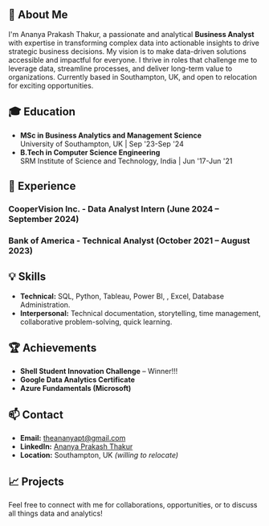 ## 👋 About Me

I'm Ananya Prakash Thakur, a passionate and analytical **Business Analyst** with expertise in transforming complex data into actionable insights to drive strategic business decisions. My vision is to make data-driven solutions accessible and impactful for everyone. I thrive in roles that challenge me to leverage data, streamline processes, and deliver long-term value to organizations. Currently based in Southampton, UK, and open to relocation for exciting opportunities.

## 🎓 Education
- **MSc in Business Analytics and Management Science**  
  University of Southampton, UK | Sep '23-Sep '24
- **B.Tech in Computer Science Engineering**  
  SRM Institute of Science and Technology, India | Jun '17-Jun '21

## 💼 Experience

### CooperVision Inc. - Data Analyst Intern (June 2024 – September 2024)

### Bank of America - Technical Analyst (October 2021 – August 2023)

## 💡 Skills

- **Technical:** SQL, Python, Tableau, Power BI, , Excel, Database Administration.
- **Interpersonal:** Technical documentation, storytelling, time management, collaborative problem-solving, quick learning.

## 🏆 Achievements

- **Shell Student Innovation Challenge** – Winner!!!
- **Google Data Analytics Certificate** 
- **Azure Fundamentals (Microsoft)** 

## 📫 Contact
- **Email:** theananyapt@gmail.com
- **LinkedIn:** [Ananya Prakash Thakur](https://www.linkedin.com/in/ananyaprakashthakur/)
- **Location:** Southampton, UK _(willing to relocate)_

## 📈 Projects

Feel free to connect with me for collaborations, opportunities, or to discuss all things data and analytics!
